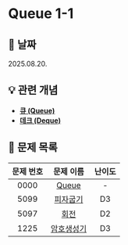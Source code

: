 # Queue 1-1

## 📆 날짜
2025.08.20.

## 💡 관련 개념

* [**큐 (Queue)**](https://github.com/ajjoona-git/TIL/blob/master/algorithm/queue.md)
* [**데크 (Deque)**](https://github.com/ajjoona-git/TIL/blob/master/algorithm/deque.md)


## 📌 문제 목록

| 문제 번호 | 문제 이름 | 난이도 | 
| :---: | :---: | :---: |
| 0000 | [Queue](./0000/) | - |
| 5099 | [피자굽기](./5099/) | D3 |
| 5097 | [회전](./5097/) | D2 |
| 1225 | [암호생성기](./1225/) | D3 |
